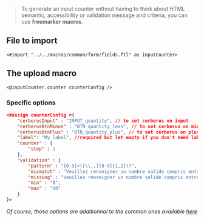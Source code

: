 > To generate an input counter without having to think about HTML semantic, accessibility or validation message and criteria, you can use **freemarker macros**.

## File to import

```ftl 
<#import "../../macros/common/form/fields.ftl" as inputCounter>
```

## The upload macro

```ftl
<@inputCounter.counter counterConfig />
```

### Specific options

```json
<#assign counterConfig ={
    "cerberusInput" : "INPUT_quantity", // to set cerberus on input
    "cerberusBtnMinus" : "BTN_quantity_less", // to set cerberus on minus button
    "cerberusBtnPlus" : "BTN_quantity_plus", // to set cerberus on plus button
    "label": "My label", //required but let empty if you don't need label
    "counter" : {
        "step" : 1
    },
    "validation" : {
        "pattern" : "[0-9]+([\\.,][0-9]{1,2})?",
        "mismatch" : "Veuillez renseigner un nombre valide compris entre 0 et 10",
        "missing" : "Veuillez renseigner un nombre valide compris entre 0 et 10",
        "min" : "0",
        "max" : "10"
    }
}>
```

_Of course, those options are additionnal to the common ones available [here](/Components/form/freemarker/)_